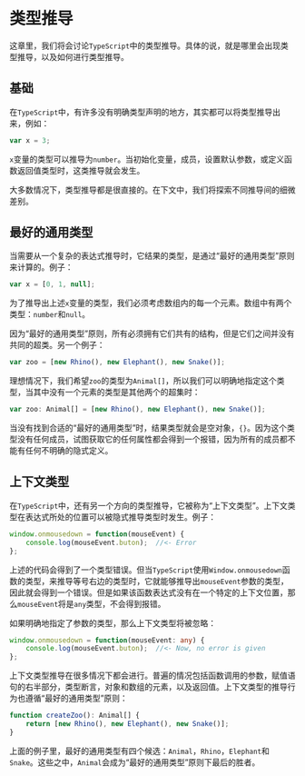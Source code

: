 # 类型推导

这章里，我们将会讨论`TypeScript`中的类型推导。具体的说，就是哪里会出现类型推导，以及如何进行类型推导。

## 基础

在`TypeScript`中，有许多没有明确类型声明的地方，其实都可以将类型推导出来，例如：

```js
var x = 3;
```

`x`变量的类型可以推导为`number`。当初始化变量，成员，设置默认参数，或定义函数返回值类型时，这类推导就会发生。

大多数情况下，类型推导都是很直接的。在下文中，我们将探索不同推导间的细微差别。

## 最好的通用类型

当需要从一个复杂的表达式推导时，它结果的类型，是通过“最好的通用类型”原则来计算的。例子：

```js
var x = [0, 1, null];
```

为了推导出上述`x`变量的类型，我们必须考虑数组内的每一个元素。数组中有两个类型：`number`和`null`。

因为“最好的通用类型”原则，所有必须拥有它们共有的结构，但是它们之间并没有共同的超类。另一个例子：

```js
var zoo = [new Rhino(), new Elephant(), new Snake()];
```

理想情况下，我们希望`zoo`的类型为`Animal[]`，所以我们可以明确地指定这个类型，当其中没有一个元素的类型是其他两个的超集时：

```ts
var zoo: Animal[] = [new Rhino(), new Elephant(), new Snake()];
```

当没有找到合适的“最好的通用类型”时，结果类型就会是空对象，`{}`。因为这个类型没有任何成员，试图获取它的任何属性都会得到一个报错，因为所有的成员都不能有任何不明确的隐式定义。

## 上下文类型

在`TypeScript`中，还有另一个方向的类型推导，它被称为“上下文类型”。上下文类型在表达式所处的位置可以被隐式推导类型时发生。例子：

```js
window.onmousedown = function(mouseEvent) {
    console.log(mouseEvent.buton);  //<- Error  
};
```

上述的代码会得到了一个类型错误。但当`TypeScript`使用`Window.onmousedown`函数的类型，来推导等号右边的类型时，它就能够推导出`mouseEvent`参数的类型，因此就会得到一个错误。但是如果该函数表达式没有在一个特定的上下文位置，那么`mouseEvent`将是`any`类型，不会得到报错。

如果明确地指定了参数的类型，那么上下文类型将被忽略：

```ts
window.onmousedown = function(mouseEvent: any) {
    console.log(mouseEvent.buton);  //<- Now, no error is given  
};
```

上下文类型推导在很多情况下都会进行。普遍的情况包括函数调用的参数，赋值语句的右半部分，类型断言，对象和数组的元素，以及返回值。上下文类型的推导行为也遵循“最好的通用类型”原则：

```ts
function createZoo(): Animal[] {
    return [new Rhino(), new Elephant(), new Snake()];
}
```

上面的例子里，最好的通用类型有四个候选：`Animal`，`Rhino`，`Elephant`和`Snake`。这些之中，`Animal`会成为“最好的通用类型”原则下最后的胜者。
